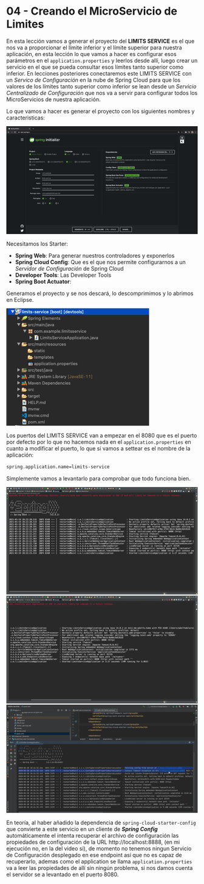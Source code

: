 # 04 - Creando el MicroServicio de Limites

En esta lección vamos a generar el proyecto del **LIMITS SERVICE** es el que nos va a proporcionar el límite inferior y el límite superior para nuestra aplicación, en esta lección lo que vamos a hacer es configurar esos parámetros en el `application.properties` y leerlos desde allí, luego crear un servicio en el que se pueda consultar esos límites tanto superior como inferior. En lecciones posteriores conectaremos este LIMITS SERVICE con un *Servico de Configuración* en la nube de Spring Cloud para que los valores de los límites tanto superior como inferior se lean desde un *Servicio Centralizado de Configuración* que nos va a servir para configurar todos los MicroServicios de nuestra aplicación.

Lo que vamos a hacer es generar el proyecto con los siguientes nombres y caracteristicas:

![04-04-01](images/04-04-01.png)

Necesitamos los Starter:

* **Spring Web**: Para generar nuestros controladores y exponerlos
* **Spring Cloud Config**: Que es el que nos permite configurarnos a un *Servidor de Configuración* de Spring Cloud
* **Developer Tools**: Las Developer Tools 
* **Spring Boot Actuator**: 

Generamos el proyecto y se nos descará, lo descomprimimos y lo abrimos en Eclipse.

![04-04-02](images/04-04-02.png)

Los puertos del LIMITS SERVICE van a empezar en el 8080 que es el puerto por defecto por lo que no hacemos nada en el `application.properties` en cuanto a modificar el puerto, lo que si vamos a settear es el nombre de la aplicación:

```txt
spring.application.name=limits-service
```

Simplemente vamos a levantarlo para comprobar que todo funciona bien.

![04-04-03](images/04-04-03.png)
![04-04-04](images/04-04-04.png)
![04-04-05](images/04-04-05.png)

En teoría, al haber añadido la dependencia de `spring-cloud-starter-config` que convierte a este servicio en un cliente de ***Spring Config*** automáticamente el intenta recuperar el archivo de configuración las propiedades de configuración de la URL http://localhost:8888, (en mi ejecución no, en la del video si), de momento no tenemos ningun Servicio de Configuración desplegado en ese endpoint así que no es capaz de recuperarlo, ademas como el application se llama `application.properties` va a leer las propiedades de allí sin ningún problema, si nos damos cuenta el servidor se a levantado en el puerto 8080.
